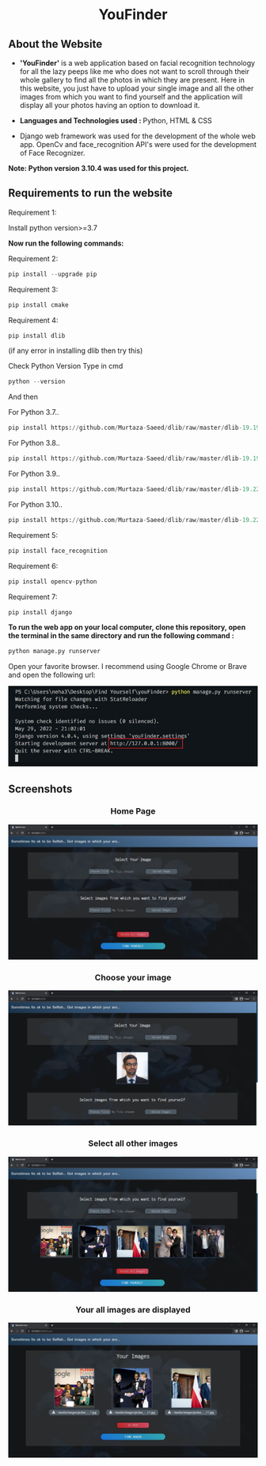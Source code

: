 <h1 align='center'>YouFinder</h1>

## About the Website

- <b>'YouFinder'</b>  is a web application based on facial recognition technology for all the lazy peeps like me who does not want to scroll through their whole gallery to find all the photos in which they are present. Here in this website, you just have to upload your single image and all the other images from which you want to find yourself and the application will display all your photos having an option to download it. 

- <b>Languages and Technologies used : </b> Python, HTML & CSS
- Django web framework was used for the development of the whole web app. OpenCv and face_recognition API's were used for the development of Face Recognizer. 



**Note: Python version 3.10.4 was used for this project.**



## Requirements to run the website
Requirement 1: 

Install python version>=3.7

**Now run the following commands:**

Requirement 2: 
```python
pip install --upgrade pip
``` 
Requirement 3: 
```python
pip install cmake 
```
Requirement 4: 
```python
pip install dlib
``` 
(if any error in installing dlib then try this) 

Check Python Version Type in cmd
```python
python --version
```
And then

For Python 3.7..
```python
pip install https://github.com/Murtaza-Saeed/dlib/raw/master/dlib-19.19.0-cp37-cp37m-win_amd64.whl
```

For Python 3.8..
```python
pip install https://github.com/Murtaza-Saeed/dlib/raw/master/dlib-19.19.0-cp38-cp38-win_amd64.whl
```
For Python 3.9..
```python
pip install https://github.com/Murtaza-Saeed/dlib/raw/master/dlib-19.22.1-cp39-cp39-win_amd64.whl
```
For Python 3.10..
```python
pip install https://github.com/Murtaza-Saeed/dlib/raw/master/dlib-19.22.99-cp310-cp310-win_amd64.whl
```
Requirement 5: 
```python
pip install face_recognition
```
Requirement 6: 
```python
pip install opencv-python
```
Requirement 7: 
```python
pip install django
```

**To run the web app on your local computer, clone this repository, open the terminal in the same directory and run the following command :**
```python
python manage.py runserver
```
Open your favorite browser. I recommend using Google Chrome or Brave and open the following url:

![](Website_Screenshots/5.jpg)


## Screenshots
<h3 align='center'>Home Page</h3>

![](Website_Screenshots/1.jpg)
<h3 align='center'>Choose your image</h3>

![](Website_Screenshots/2.jpg)
<h3 align='center'>Select all other images</h3>

![](Website_Screenshots/3.jpg)
<h3 align='center'>Your all images are displayed</h3>

![](Website_Screenshots/4.jpg)
